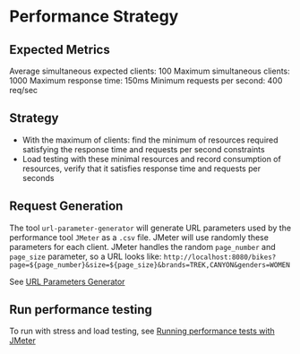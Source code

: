 # Performance Strategy

## Expected Metrics

Average simultaneous expected clients: 100
Maximum simultaneous clients: 1000
Maximum response time: 150ms
Minimum requests per second: 400 req/sec

## Strategy

- With the maximum of clients: find the minimum of resources required satisfying the response time and requests per second constraints
- Load testing with these minimal resources and record consumption of resources, verify that it satisfies response time and requests per seconds

## Request Generation

The tool `url-parameter-generator` will generate URL parameters used by the performance tool `JMeter` as a `.csv` file. 
JMeter will use randomly these parameters for each client.
JMeter handles the random `page_number` and `page_size` parameter, so a URL looks like: `http://localhost:8080/bikes?page=${page_number}&size=${page_size}&brands=TREK,CANYON&genders=WOMEN`

See [URL Parameters Generator](../java/url-parameter-generator/README.md)

## Run performance testing

To run with stress and load testing, see [Running performance tests with JMeter](JMETER.md)



